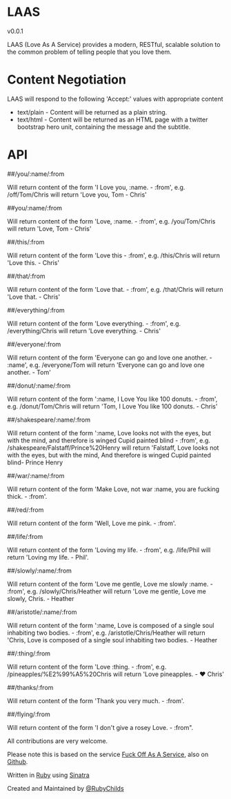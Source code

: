 <html>

# LAAS
v0.0.1

LAAS (Love As A Service) provides a modern, RESTful, scalable solution to the common problem of telling people that you love them.

# Content Negotiation

LAAS will respond to the following 'Accept:' values with appropriate content

* text/plain - Content will be returned as a plain string.
* text/html - Content will be returned as an HTML page with a twitter bootstrap hero unit, containing the message and the subtitle.

# API

##/you/:name/:from

Will return content of the form 'I Love you, :name. - :from', e.g. /off/Tom/Chris will return 'Love you, Tom - Chris'

##you/:name/:from

Will return content of the form 'Love, :name. - :from', e.g. /you/Tom/Chris will return 'Love, Tom - Chris'

##/this/:from

Will return content of the form 'Love this - :from', e.g. /this/Chris will return 'Love this. - Chris'

##/that/:from

Will return content of the form 'Love that. - :from', e.g. /that/Chris will return 'Love that. - Chris'

##/everything/:from

Will return content of the form 'Love everything. - :from', e.g. /everything/Chris will return 'Love everything. - Chris'

##/everyone/:from

Will return content of the form 'Everyone can go and love one another. - :name', e.g. /everyone/Tom will return 'Everyone can go and love one another. - Tom'

##/donut/:name/:from

Will return content of the form ':name, I Love You like 100 donuts. - :from', e.g. /donut/Tom/Chris will return 'Tom, I Love You like 100 donuts. - Chris'

##/shakespeare/:name/:from

Will return content of the form ':name, Love looks not with the eyes, but with the mind, and therefore is winged Cupid painted blind - :from', e.g. /shakespeare/Falstaff/Prince%20Henry will return 'Falstaff, Love looks not with the eyes, but with the mind, And therefore is winged Cupid painted blind- Prince Henry

##/war/:name/:from

Will return content of the form 'Make Love, not war :name, you are fucking thick. - :from'.  

##/red/:from

Will return content of the form 'Well, Love me pink. - :from'. 

##/life/:from

Will return content of the form 'Loving my life. - :from', e.g. /life/Phil will return 'Loving my life. - Phil'.

##/slowly/:name/:from

Will return content of the form 'Love me gentle, Love me slowly :name.  - :from', e.g. /slowly/Chris/Heather will return 'Love me gentle, Love me slowly, Chris. - Heather

##/aristotle/:name/:from

Will return content of the form ':name, Love is composed of a single soul inhabiting two bodies. - :from', e.g. /aristotle/Chris/Heather will return 'Chris, Love is composed of a single soul inhabiting two bodies. - Heather

##/:thing/:from

Will return content of the form 'Love :thing. - :from', e.g. /pineapples/%E2%99%A5%20Chris will return 'Love pineapples. - ♥ Chris' 

##/thanks/:from

Will return content of the form 'Thank you very much. - :from'. 

##/flying/:from

Will return content of the form 'I don't give a rosey Love. - :from". 


All contributions are very welcome.

Please note this is based on the service <a href="http://foaas.herokuapp.com/">Fuck Off As A Service</a>, also on <a href="https://github.com/xenph/foaas">Github</a>.


Written in <a href="http://www.ruby-lang.org/en/">Ruby</a> using <a href="http://www.sinatrarb.com/">Sinatra</a>

Created and Maintained by <a href="https://twitter.com/RubyChilds">@RubyChilds</a>
